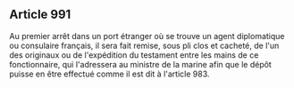 Article 991
----
Au premier arrêt dans un port étranger où se trouve un agent diplomatique ou
consulaire français, il sera fait remise, sous pli clos et cacheté, de l'un des
originaux ou de l'expédition du testament entre les mains de ce fonctionnaire,
qui l'adressera au ministre de la marine afin que le dépôt puisse en être
effectué comme il est dit à l'article 983.
